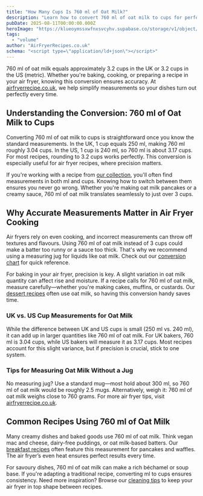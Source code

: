 ```yaml
---
title: "How Many Cups Is 760 ml of Oat Milk?"
description: "Learn how to convert 760 ml of oat milk to cups for perfect baking and cooking every time. Get precise measurements in seconds!"
pubDate: 2025-08-11T00:00:00.000Z
heroImage: "https://klueoymssxwfnxsvcyhv.supabase.co/storage/v1/object/public/md/how-many-cups-is-760-ml-of-oat-milk-02d707df.webp"
tags:
  - "volume"
author: "AirFryerRecipes.co.uk"
schema: "<script type=\"application/ld+json\"></script>"
---
```


<p>760 ml of oat milk equals approximately 3.2 cups in the UK or 3.2 cups in the US (metric). Whether you're baking, cooking, or preparing a recipe in your air fryer, knowing this conversion ensures accuracy. At <a href=https://www.airfryerrecipe.co.uk/>airfryerrecipe.co.uk</a>, we help simplify measurements so your dishes turn out perfectly every time.</p>

<h2>Understanding the Conversion: 760 ml of Oat Milk to Cups</h2>  
<p>Converting 760 ml of oat milk to cups is straightforward once you know the standard measurements. In the UK, 1 cup equals 250 ml, making 760 ml roughly 3.04 cups. In the US, 1 cup is 240 ml, so 760 ml is about 3.17 cups. For most recipes, rounding to 3.2 cups works perfectly. This conversion is especially useful for air fryer recipes, where precision matters.</p>  
<p>If you're working with a recipe from <a href=https://www.airfryerrecipe.co.uk/recipes>our collection</a>, you'll often find measurements in both ml and cups. Knowing how to switch between them ensures you never go wrong. Whether you're making oat milk pancakes or a creamy sauce, 760 ml of oat milk translates seamlessly to just over 3 cups.</p>  

<h2>Why Accurate Measurements Matter in Air Fryer Cooking</h2>  
<p>Air fryers rely on even cooking, and incorrect measurements can throw off textures and flavours. Using 760 ml of oat milk instead of 3 cups could make a batter too runny or a sauce too thick. That's why we recommend using a measuring jug for liquids like oat milk. Check out our <a href=https://www.airfryerrecipe.co.uk/air-fryer-conversion-chart>conversion chart</a> for quick reference.</p>  
<p>For baking in your air fryer, precision is key. A slight variation in oat milk quantity can affect rise and moisture. If a recipe calls for 760 ml of oat milk, measure carefully—whether you're making cakes, muffins, or custards. Our <a href=https://www.airfryerrecipe.co.uk/recipe-category/dessert>dessert recipes</a> often use oat milk, so having this conversion handy saves time.</p>  

<h3>UK vs. US Cup Measurements for Oat Milk</h3>  
<p>While the difference between UK and US cups is small (250 ml vs. 240 ml), it can add up in larger quantities like 760 ml of oat milk. For UK bakers, 760 ml is 3.04 cups, while US bakers will measure it as 3.17 cups. Most recipes account for this slight variance, but if precision is crucial, stick to one system.</p>  

<h3>Tips for Measuring Oat Milk Without a Jug</h3>  
<p>No measuring jug? Use a standard mug—most hold about 300 ml, so 760 ml of oat milk would be roughly 2.5 mugs. Alternatively, weigh it: 760 ml of oat milk weighs close to 760 grams. For more air fryer tips, visit <a href=https://www.airfryerrecipe.co.uk/>airfryerrecipe.co.uk</a>.</p>  

<h2>Common Recipes Using 760 ml of Oat Milk</h2>  
<p>Many creamy dishes and baked goods use 760 ml of oat milk. Think vegan mac and cheese, dairy-free puddings, or oat milk-based batters. Our <a href=https://www.airfryerrecipe.co.uk/recipe-category/breakfast>breakfast recipes</a> often feature this measurement for pancakes and waffles. The air fryer’s even heat ensures perfect results every time.</p>  
<p>For savoury dishes, 760 ml of oat milk can make a rich béchamel or soup base. If you're adapting a traditional recipe, converting ml to cups ensures consistency. Need more inspiration? Browse our <a href=https://www.airfryerrecipe.co.uk/air-fryer-cleaner>cleaning tips</a> to keep your air fryer in top shape between recipes.</p>